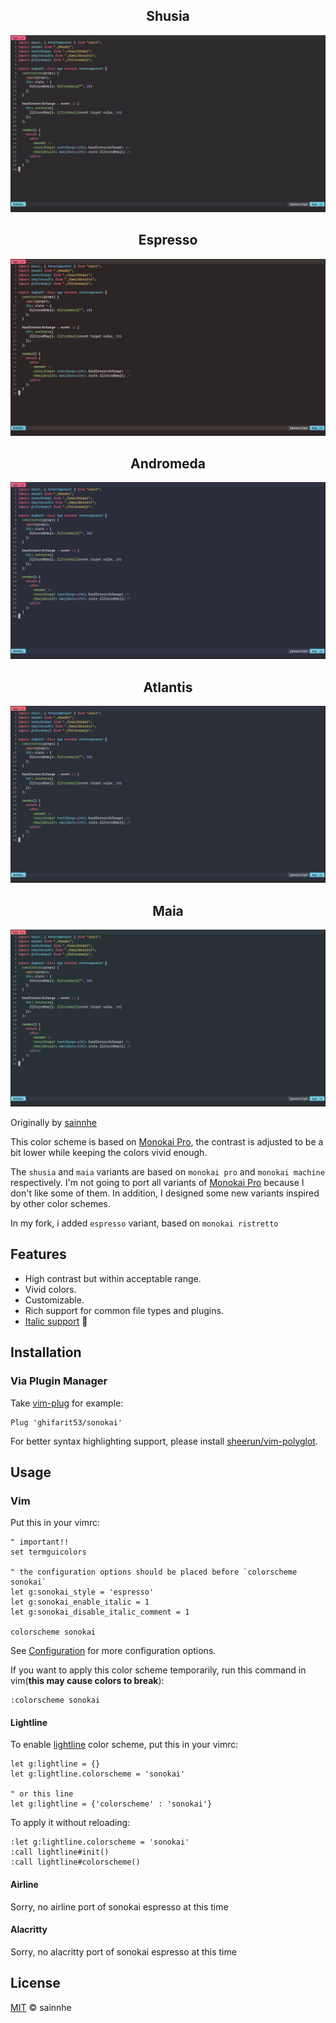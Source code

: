 <h2 align="center">
Shusia
</h2>

![shusia](pictures/sonokai-shusia.png)

<h2 align="center">
Espresso
</h2>

![espresso](pictures/sonokai-espresso.png)

<h2 align="center">
Andromeda
</h2>

![andromeda](pictures/sonokai-andromeda.png)

<h2 align="center">
Atlantis
</h2>

![atlantis](pictures/sonokai-atlantis.png)

<h2 align="center">
Maia
</h2>

![maia](pictures/sonokai-maia.png)

Originally by [sainnhe](https://github.com/sainnhe)

This color scheme is based on [Monokai Pro](https://monokai.pro/vscode), the contrast is adjusted to be a bit lower while keeping the colors vivid enough.

The `shusia` and `maia` variants are based on `monokai pro` and `monokai machine` respectively. I'm not going to port all variants of [Monokai Pro](https://monokai.pro/vscode) because I don't like some of them. In addition, I designed some new variants inspired by other color schemes.

In my fork, i added `espresso` variant, based on `monokai ristretto`

## Features

- High contrast but within acceptable range.
- Vivid colors.
- Customizable.
- Rich support for common file types and plugins.
- [Italic support](https://github.com/sainnhe/icursive-nerd-font) 🎉

## Installation

### Via Plugin Manager

Take [vim-plug](https://github.com/junegunn/vim-plug) for example:

```vim
Plug 'ghifarit53/sonokai'
```

For better syntax highlighting support, please install [sheerun/vim-polyglot](https://github.com/sheerun/vim-polyglot).

## Usage

### Vim

Put this in your vimrc:

```vim
" important!!
set termguicolors

" the configuration options should be placed before `colorscheme sonokai`
let g:sonokai_style = 'espresso'
let g:sonokai_enable_italic = 1
let g:sonokai_disable_italic_comment = 1

colorscheme sonokai
```

See [Configuration](https://github.com/sainnhe/sonokai#configuration) for more configuration options.

If you want to apply this color scheme temporarily, run this command in vim(**this may cause colors to break**):

```vim
:colorscheme sonokai
```

#### Lightline

To enable [lightline](https://github.com/itchyny/lightline.vim) color scheme, put this in your vimrc:

```vim
let g:lightline = {}
let g:lightline.colorscheme = 'sonokai'

" or this line
let g:lightline = {'colorscheme' : 'sonokai'}
```

To apply it without reloading:

```vim
:let g:lightline.colorscheme = 'sonokai'
:call lightline#init()
:call lightline#colorscheme()
```

#### Airline

Sorry, no airline port of sonokai espresso at this time

#### Alacritty

Sorry, no alacritty port of sonokai espresso at this time

## License

[MIT](./LICENSE) © sainnhe
